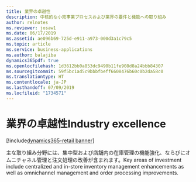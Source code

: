 ```yaml
---
title: 業界の卓越性
description: 中核的な小売事業プロセスおよび業界の要件と機能への取り組み
author: relnotes
ms.reviewer: josaw1
ms.date: 06/17/2019
ms.assetid: ae096b69-725d-e911-a973-000d3a1c79c5
ms.topic: article
ms.service: business-applications
ms.author: balajiba
dynamics365pdf: true
ms.openlocfilehash: 1d3612bb0a853dc9490b11fe908d8a24bbb84307
ms.sourcegitcommit: 59f5bc1ad5c9bbbfbeff6608476b60c0b2da58c0
ms.translationtype: HT
ms.contentlocale: ja-JP
ms.lasthandoff: 07/09/2019
ms.locfileid: "1734571"
---
```

# <a name="industry-excellence"></a><span data-ttu-id="934ee-103">業界の卓越性</span><span class="sxs-lookup"><span data-stu-id="934ee-103">Industry excellence</span></span>

[!include[dynamics365-retail banner](../includes/dynamics365-retail.md)]

<span data-ttu-id="934ee-104">主な取り組み分野には、集中型および店舗内の在庫管理の機能強化、ならびにオムニチャネル管理と注文処理の改善が含まれます。</span><span class="sxs-lookup"><span data-stu-id="934ee-104">Key areas of investment include centralized and in-store inventory management enhancements as well as omnichannel management and order processing improvements.</span></span>
